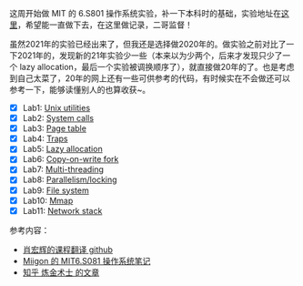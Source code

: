 
这周开始做 MIT 的 6.S801 操作系统实验，补一下本科时的基础，实验地址在[这里](https://pdos.csail.mit.edu/6.828/2020/schedule.html)，希望能一直做下去，在这里做记录，二哥监督！

虽然2021年的实验已经出来了，但我还是选择做2020年的。做实验之前对比了一下2021年的，发现新的21年实验少一些（本来以为少两个，后来才发现只少了一个 lazy allocation，最后一个实验被调换顺序了），就直接做20年的了。也是考虑到自己太菜了，20年的网上还有一些可供参考的代码，有时候实在不会做还可以参考一下，能够读懂别人的也算收获\~。

- [x] Lab1: [Unix utilities](./lab1-unix-utilities)
- [x] Lab2: [System calls](./lab2-syscall)
- [x] Lab3: [Page table](./lab3-pgtbl)
- [x] Lab4: [Traps](./lab4-traps)
- [x] Lab5: [Lazy allocation](./lab5-lazy)
- [x] Lab6: [Copy-on-write fork](./lab6-cow)
- [x] Lab7: [Multi-threading](./lab7-thread)
- [x] Lab8: [Parallelism/locking](./lab8-lock)
- [x] Lab9: [File system](./lab9-fs)
- [x] Lab10: [Mmap](./lab10-mmap)
- [x] Lab11: [Network stack](./lab11-net)

参考内容：

- [肖宏辉的课程翻译 github](https://github.com/huihongxiao/MIT6.S081)
- [Miigon 的 MIT6.S081 操作系统笔记](https://juejin.cn/column/7006016367988047909)
- [知乎 炼金术士 的文章](https://www.zhihu.com/people/jin-zhen-hui-67/posts)

